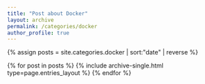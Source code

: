 ```yaml
---
title: "Post about Docker"
layout: archive
permalink: /categories/docker
author_profile: true
---
```


{% assign posts = site.categories.docker | sort:"date" | reverse %}

{% for post in posts %}
{% include archive-single.html type=page.entries_layout %}
{% endfor %}
